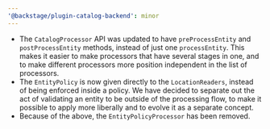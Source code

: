 ```yaml
---
'@backstage/plugin-catalog-backend': minor
---
```


- The `CatalogProcessor` API was updated to have `preProcessEntity` and
  `postProcessEntity` methods, instead of just one `processEntity`. This makes
  it easier to make processors that have several stages in one, and to make
  different processors more position independent in the list of processors.
- The `EntityPolicy` is now given directly to the `LocationReaders`, instead of
  being enforced inside a policy. We have decided to separate out the act of
  validating an entity to be outside of the processing flow, to make it
  possible to apply more liberally and to evolve it as a separate concept.
- Because of the above, the `EntityPolicyProcessor` has been removed.
